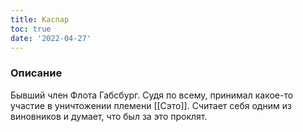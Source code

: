 ```yaml
---
title: Каспар
toc: true
date: '2022-04-27'
---
```


### Описание
Бывший член Флота Габсбург. Судя по всему, принимал какое-то участие в уничтожении племени [[Сэто]]. Считает себя одним из виновников и думает, что был за это проклят.